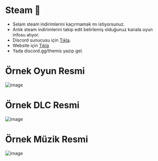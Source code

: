 # Steam 👋

- Selam steam indirimlerini kaçırmamak mı istiyorsunuz.
- Anlık steam indirimlerini takip edit belirlemiş olduğunuz kanala oyun infosu atıyor.
- Discord sunucusu için [Tıkla](https://skydev.com.tr/discord).
- Website için [Tıkla](https://skydev.com.tr)
- Yada discord.gg/themis yazıp gel.
  
# Örnek Oyun Resmi
![image](https://github.com/This-null/discord-null-steam/assets/60463845/df2e1d3f-1100-4210-a3bc-3f9fe8d19bfe)
# Örnek DLC Resmi
![image](https://github.com/This-null/discord-null-steam/assets/60463845/24fe4992-7f61-4efe-898c-fd502a8175a5)
# Örnek Müzik Resmi
![image](https://github.com/This-null/discord-null-steam/assets/60463845/0d9d79a8-393a-4ea2-a294-479fbda09848)

